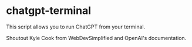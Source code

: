# chatgpt-terminal
This script allows you to run ChatGPT from your terminal.

Shoutout Kyle Cook from WebDevSimplified and OpenAI's documentation.

